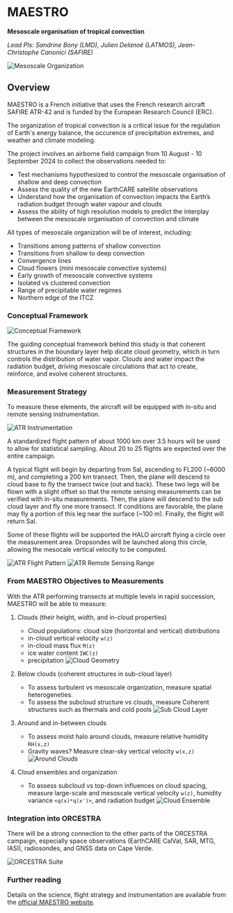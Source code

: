 # MAESTRO

**Mesoscale organisation of tropical convection**

*Lead PIs: Sandrine Bony (LMD), Julien Delanoë (LATMOS), Jean-Christophe Canonici (SAFIRE)*

![Mesoscale Organization](./maestro_figures/mesoscale_organization.png)

## Overview

MAESTRO is a French initiative that uses the French research aircraft SAFIRE ATR-42 and is funded by the European Research Council (ERC).

The organization of tropical convection is a critical issue for the regulation of Earth's energy balance, the occurence of precipitation extremes, and weather and climate modeling.

The project involves an airborne field campaign from 10 August - 10 September 2024 to collect the observations needed to:

* Test mechanisms hypothesized to control the mesoscale organisation of shallow and deep convection
* Assess the quality of the new EarthCARE satellite observations 
* Understand how the organisation of convection impacts the Earth’s radiation budget through water vapour and clouds
* Assess the ability of high resolution models to predict the interplay between the mesoscale organisation of convection and climate

All types of mesoscale organization will be of interest, including:
* Transitions among patterns of shallow convection
* Transitions from shallow to deep convection
* Convergence lines
* Cloud flowers (mini mesoscale convective systems)
* Early growth of mesoscale convective systems
* Isolated vs clustered convection
* Range of precipitable water regimes
* Northern edge of the ITCZ

### Conceptual Framework
![Conceptual Framework](./maestro_figures/conceptual_framework.jpg)

The guiding conceptual framework behind this study is that coherent structures in the boundary layer help dicate cloud geometry, which in turn controls the distribution of water vapor. Clouds and water impact the radiation budget, driving mesoscale circulations that act to create, reinforce, and evolve coherent structures.

### Measurement Strategy
To measure these elements, the aircraft will be equipped with in-situ and remote sensing instrumentation.

![ATR Instrumentation](./maestro_figures/atr_instrumentation.jpg)

A standardized flight pattern of about 1000 km over 3.5 hours will be used to allow for statistical sampling. About 20 to 25 flights are expected over the entire campaign.

A typical flight will begin by departing from Sal, ascending to FL200 (~6000 m), and completing a 200 km transect. Then, the plane will descend to cloud base to fly the transect twice (out and back). These two legs will be flown with a slight offset so that the remote sensing measurements can be verified with in-situ measurements. Then, the plane will descend to the sub cloud layer and fly one more transect. If conditions are favorable, the plane may fly a portion of this leg near the surface (~100 m). Finally, the flight will return Sal. 

Some of these flights will be supported the HALO aircraft flying a circle over the measurement area. Dropsondes will be launched along this circle, allowing the mesocale vertical velocity to be computed.

![ATR Flight Pattern](./maestro_figures/flight_pattern.png)
![ATR Remote Sensing Range](./maestro_figures/atr_remote_sensing_range.png)

### From MAESTRO Objectives to Measurements
With the ATR performing transects at multiple levels in rapid succession, MAESTRO will be able to measure:

1. Clouds (their height, width, and in-cloud properties)
    * Cloud populations: cloud size (horizontal and vertical) distributions
    * in-cloud vertical velocity `w(z)`
    * in-cloud mass flux `M(z)`
    * ice water content `IWC(z)`
    * precipitation
![Cloud Geometry](./maestro_figures/cloud_geometry.png)

2. Below clouds (coherent structures in sub-cloud layer)
    * To assess turbulent vs mesoscale organization, measure spatial heterogeneties.
    * To assess the subcloud structure vs clouds, measure Coherent structures such as thermals and cold pools
![Sub Cloud Layer](./maestro_figures/sub_cloud_layer.png)

3. Around and in-between clouds
    * To assess moist halo around clouds, measure relative humidity `RH(x,z)`
    * Gravity waves? Measure clear-sky vertical velocity `w(x,z)`
![Around Clouds](./maestro_figures/around_clouds.png)

4. Cloud ensembles and organization
    * To assess subcloud vs top-down influences on cloud spacing, measure large-scale and mesoscale vertical velocity `w(z)`, humidity variance `<q(x)*q(x')>`, and radiation budget
![Cloud Ensemble](./maestro_figures/cloud_ensemble.png)

### Integration into ORCESTRA
There will be a strong connection to the other parts of the ORCESTRA campaign, especially space observations (EarthCARE CalVal, SAR, MTG, IASI), radiosondes, and GNSS data on Cape Verde.

![ORCESTRA Suite](./maestro_figures/orcestra_suite.png)


### Further reading
Details on the science, flight strategy and instrumentation are available from the [official MAESTRO website](https://maestro.aeris-data.fr/).
